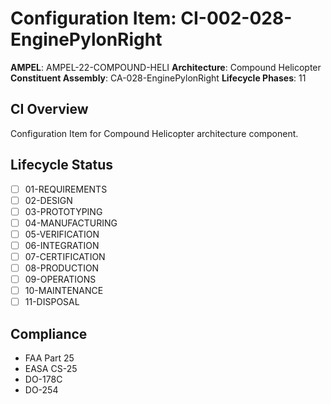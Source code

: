 # Configuration Item: CI-002-028-EnginePylonRight

**AMPEL**: AMPEL-22-COMPOUND-HELI
**Architecture**: Compound Helicopter
**Constituent Assembly**: CA-028-EnginePylonRight
**Lifecycle Phases**: 11

## CI Overview
Configuration Item for Compound Helicopter architecture component.

## Lifecycle Status
- [ ] 01-REQUIREMENTS
- [ ] 02-DESIGN
- [ ] 03-PROTOTYPING
- [ ] 04-MANUFACTURING
- [ ] 05-VERIFICATION
- [ ] 06-INTEGRATION
- [ ] 07-CERTIFICATION
- [ ] 08-PRODUCTION
- [ ] 09-OPERATIONS
- [ ] 10-MAINTENANCE
- [ ] 11-DISPOSAL

## Compliance
- FAA Part 25
- EASA CS-25
- DO-178C
- DO-254
